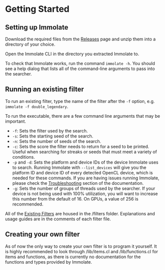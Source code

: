 # Getting Started
## Setting up Immolate
Download the required files from the [Releases](https://github.com/MathIsFun0/Immolate/releases) page and unzip them into a directory of your choice.

Open the Immolate CLI in the directory you extracted Immolate to.

To check that Immolate works, run the command `immolate -h`. You should see a help dialog that lists all of the command-line arguments to pass into the searcher.

## Running an existing filter
To run an existing filter, type the name of the filter after the `-f` option, e.g. `immolate -f double_legendary`.

To run the executable, there are a few command line arguments that may be important.
- `-f`: Sets the filter used by the search.
- `-s`: Sets the starting seed of the search.
- `-n`: Sets the number of seeds of the search.
- `-c`: Sets the score the filter needs to return for a seed to be printed. Useful when searching for streaks or seeds that must meet a variety of conditions.
- `-p` and `-d`: Sets the platform and device IDs of the device Immolate uses to search. Running Immolate with `--list_devices` will give you the platform ID and device ID of every detected OpenCL device, which is needed for these commands. If you are having issues running Immolate, please check the [Troubleshooting](troubleshooting.md) section of the documentation.
- `-g`: Sets the number of groups of threads used by the searcher. If your device is not being used with 100% utilization, you will want to increase this number from the default of 16. On GPUs, a value of 256 is recommended.

All of the [Existing Filters](existingfilters.md) are housed in the /filters folder. Explanations and usage guides are in the comments of each filter file.

## Creating your own filter
As of now the only way to create your own filter is to program it yourself.
It is highly recommended to look through /lib/items.cl and /lib/functions.cl for items and functions, as there is currently no documentation for the functions and types provided by Immolate.
